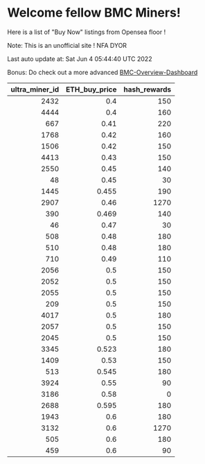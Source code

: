 # Welcome fellow BMC Miners!
Here is a list of "Buy Now" listings from Opensea floor !

Note: This is an unofficial site ! NFA DYOR

Last auto update at: Sat Jun  4 05:44:40 UTC 2022

Bonus: Do check out a more advanced [BMC-Overview-Dashboard](https://dune.com/defifunk/BMC-Overview-Dashboard)


|   ultra_miner_id |   ETH_buy_price |   hash_rewards |
|-----------------:|----------------:|---------------:|
|             2432 |           0.4   |            150 |
|             4444 |           0.4   |            160 |
|              667 |           0.41  |            220 |
|             1768 |           0.42  |            160 |
|             1506 |           0.42  |            150 |
|             4413 |           0.43  |            150 |
|             2550 |           0.45  |            140 |
|               48 |           0.45  |             30 |
|             1445 |           0.455 |            190 |
|             2907 |           0.46  |           1270 |
|              390 |           0.469 |            140 |
|               46 |           0.47  |             30 |
|              508 |           0.48  |            180 |
|              510 |           0.48  |            180 |
|              710 |           0.49  |            110 |
|             2056 |           0.5   |            150 |
|             2052 |           0.5   |            150 |
|             2055 |           0.5   |            150 |
|              209 |           0.5   |            150 |
|             4017 |           0.5   |            180 |
|             2057 |           0.5   |            150 |
|             2045 |           0.5   |            150 |
|             3345 |           0.523 |            180 |
|             1409 |           0.53  |            150 |
|              513 |           0.545 |            180 |
|             3924 |           0.55  |             90 |
|             3186 |           0.58  |              0 |
|             2688 |           0.595 |            180 |
|             1943 |           0.6   |            180 |
|             3132 |           0.6   |           1270 |
|              505 |           0.6   |            180 |
|              459 |           0.6   |             90 |